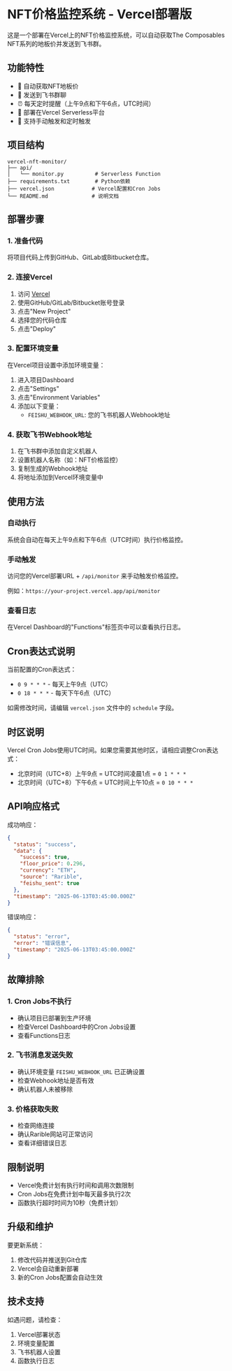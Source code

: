 # NFT价格监控系统 - Vercel部署版

这是一个部署在Vercel上的NFT价格监控系统，可以自动获取The Composables NFT系列的地板价并发送到飞书群。

## 功能特性

- 🔄 自动获取NFT地板价
- 📱 发送到飞书群聊
- ⏰ 每天定时提醒（上午9点和下午6点，UTC时间）
- 🚀 部署在Vercel Serverless平台
- 🔧 支持手动触发和定时触发

## 项目结构

```
vercel-nft-monitor/
├── api/
│   └── monitor.py          # Serverless Function
├── requirements.txt        # Python依赖
├── vercel.json            # Vercel配置和Cron Jobs
└── README.md              # 说明文档
```

## 部署步骤

### 1. 准备代码

将项目代码上传到GitHub、GitLab或Bitbucket仓库。

### 2. 连接Vercel

1. 访问 [Vercel](https://vercel.com)
2. 使用GitHub/GitLab/Bitbucket账号登录
3. 点击"New Project"
4. 选择您的代码仓库
5. 点击"Deploy"

### 3. 配置环境变量

在Vercel项目设置中添加环境变量：

1. 进入项目Dashboard
2. 点击"Settings"
3. 点击"Environment Variables"
4. 添加以下变量：
   - `FEISHU_WEBHOOK_URL`: 您的飞书机器人Webhook地址

### 4. 获取飞书Webhook地址

1. 在飞书群中添加自定义机器人
2. 设置机器人名称（如：NFT价格监控）
3. 复制生成的Webhook地址
4. 将地址添加到Vercel环境变量中

## 使用方法

### 自动执行

系统会自动在每天上午9点和下午6点（UTC时间）执行价格监控。

### 手动触发

访问您的Vercel部署URL + `/api/monitor` 来手动触发价格监控。

例如：`https://your-project.vercel.app/api/monitor`

### 查看日志

在Vercel Dashboard的"Functions"标签页中可以查看执行日志。

## Cron表达式说明

当前配置的Cron表达式：
- `0 9 * * *` - 每天上午9点（UTC）
- `0 18 * * *` - 每天下午6点（UTC）

如需修改时间，请编辑 `vercel.json` 文件中的 `schedule` 字段。

## 时区说明

Vercel Cron Jobs使用UTC时间。如果您需要其他时区，请相应调整Cron表达式：

- 北京时间（UTC+8）上午9点 = UTC时间凌晨1点 = `0 1 * * *`
- 北京时间（UTC+8）下午6点 = UTC时间上午10点 = `0 10 * * *`

## API响应格式

成功响应：
```json
{
  "status": "success",
  "data": {
    "success": true,
    "floor_price": 0.296,
    "currency": "ETH",
    "source": "Rarible",
    "feishu_sent": true
  },
  "timestamp": "2025-06-13T03:45:00.000Z"
}
```

错误响应：
```json
{
  "status": "error",
  "error": "错误信息",
  "timestamp": "2025-06-13T03:45:00.000Z"
}
```

## 故障排除

### 1. Cron Jobs不执行
- 确认项目已部署到生产环境
- 检查Vercel Dashboard中的Cron Jobs设置
- 查看Functions日志

### 2. 飞书消息发送失败
- 确认环境变量 `FEISHU_WEBHOOK_URL` 已正确设置
- 检查Webhook地址是否有效
- 确认机器人未被移除

### 3. 价格获取失败
- 检查网络连接
- 确认Rarible网站可正常访问
- 查看详细错误日志

## 限制说明

- Vercel免费计划有执行时间和调用次数限制
- Cron Jobs在免费计划中每天最多执行2次
- 函数执行超时时间为10秒（免费计划）

## 升级和维护

要更新系统：
1. 修改代码并推送到Git仓库
2. Vercel会自动重新部署
3. 新的Cron Jobs配置会自动生效

## 技术支持

如遇问题，请检查：
1. Vercel部署状态
2. 环境变量配置
3. 飞书机器人设置
4. 函数执行日志

